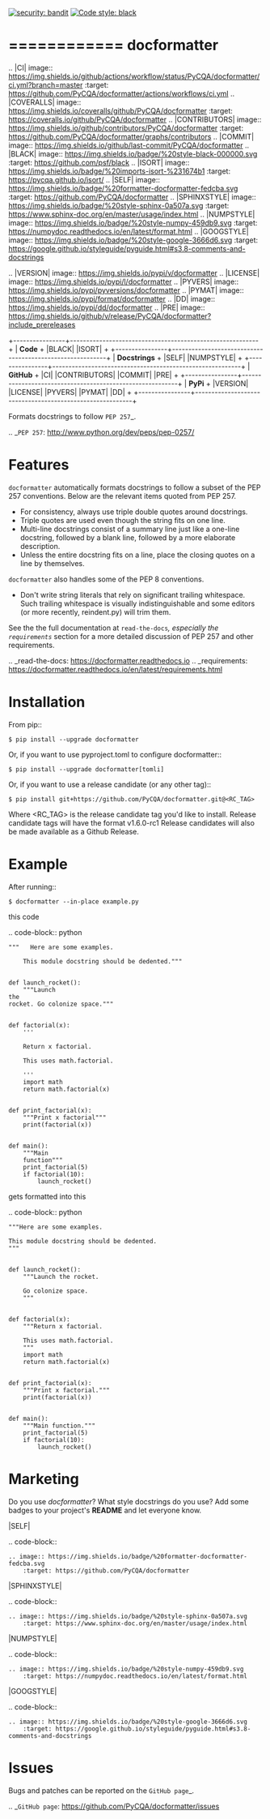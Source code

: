


[![security: bandit](https://img.shields.io/badge/security-bandit-yellow.svg)](https://github.com/PyCQA/bandit)
[![Code style: black](https://img.shields.io/badge/code%20style-black-000000.svg)](https://github.com/psf/black)



============
docformatter
============

.. |CI| image:: https://img.shields.io/github/actions/workflow/status/PyCQA/docformatter/ci.yml?branch=master
    :target: https://github.com/PyCQA/docformatter/actions/workflows/ci.yml
.. |COVERALLS| image:: https://img.shields.io/coveralls/github/PyCQA/docformatter
    :target: https://coveralls.io/github/PyCQA/docformatter
.. |CONTRIBUTORS| image:: https://img.shields.io/github/contributors/PyCQA/docformatter
    :target: https://github.com/PyCQA/docformatter/graphs/contributors
.. |COMMIT| image:: https://img.shields.io/github/last-commit/PyCQA/docformatter
.. |BLACK| image:: https://img.shields.io/badge/%20style-black-000000.svg
    :target: https://github.com/psf/black
.. |ISORT| image:: https://img.shields.io/badge/%20imports-isort-%231674b1
    :target: https://pycqa.github.io/isort/
.. |SELF| image:: https://img.shields.io/badge/%20formatter-docformatter-fedcba.svg
    :target: https://github.com/PyCQA/docformatter
.. |SPHINXSTYLE| image:: https://img.shields.io/badge/%20style-sphinx-0a507a.svg
    :target: https://www.sphinx-doc.org/en/master/usage/index.html
.. |NUMPSTYLE| image:: https://img.shields.io/badge/%20style-numpy-459db9.svg
    :target: https://numpydoc.readthedocs.io/en/latest/format.html
.. |GOOGSTYLE| image:: https://img.shields.io/badge/%20style-google-3666d6.svg
    :target: https://google.github.io/styleguide/pyguide.html#s3.8-comments-and-docstrings

.. |VERSION| image:: https://img.shields.io/pypi/v/docformatter
.. |LICENSE| image:: https://img.shields.io/pypi/l/docformatter
.. |PYVERS| image:: https://img.shields.io/pypi/pyversions/docformatter
.. |PYMAT| image:: https://img.shields.io/pypi/format/docformatter
.. |DD| image:: https://img.shields.io/pypi/dd/docformatter
.. |PRE| image:: https://img.shields.io/github/v/release/PyCQA/docformatter?include_prereleases

+----------------+----------------------------------------------------------+
| **Code**       + |BLACK| |ISORT|                                          +
+----------------+----------------------------------------------------------+
| **Docstrings** + |SELF| |NUMPSTYLE|                                       +
+----------------+----------------------------------------------------------+
| **GitHub**     + |CI| |CONTRIBUTORS| |COMMIT| |PRE|                       +
+----------------+----------------------------------------------------------+
| **PyPi**       + |VERSION| |LICENSE| |PYVERS| |PYMAT| |DD|                +
+----------------+----------------------------------------------------------+

Formats docstrings to follow `PEP 257`_.

.. _`PEP 257`: http://www.python.org/dev/peps/pep-0257/

Features
========

``docformatter`` automatically formats docstrings to follow a subset of the PEP
257 conventions. Below are the relevant items quoted from PEP 257.

- For consistency, always use triple double quotes around docstrings.
- Triple quotes are used even though the string fits on one line.
- Multi-line docstrings consist of a summary line just like a one-line
  docstring, followed by a blank line, followed by a more elaborate
  description.
- Unless the entire docstring fits on a line, place the closing quotes
  on a line by themselves.

``docformatter`` also handles some of the PEP 8 conventions.

- Don't write string literals that rely on significant trailing
  whitespace. Such trailing whitespace is visually indistinguishable
  and some editors (or more recently, reindent.py) will trim them.

See the the full documentation at `read-the-docs`_, especially the
`requirements`_ section for a more detailed discussion of PEP 257 and other
requirements.

.. _read-the-docs: https://docformatter.readthedocs.io
.. _requirements: https://docformatter.readthedocs.io/en/latest/requirements.html

Installation
============

From pip::

    $ pip install --upgrade docformatter

Or, if you want to use pyproject.toml to configure docformatter::

    $ pip install --upgrade docformatter[tomli]

Or, if you want to use a release candidate (or any other tag)::

    $ pip install git+https://github.com/PyCQA/docformatter.git@<RC_TAG>

Where <RC_TAG> is the release candidate tag you'd like to install.  Release
candidate tags will have the format v1.6.0-rc1  Release candidates will also be
made available as a Github Release.

Example
=======

After running::

    $ docformatter --in-place example.py

this code

.. code-block:: python

    """   Here are some examples.

        This module docstring should be dedented."""


    def launch_rocket():
        """Launch
    the
    rocket. Go colonize space."""


    def factorial(x):
        '''

        Return x factorial.

        This uses math.factorial.

        '''
        import math
        return math.factorial(x)


    def print_factorial(x):
        """Print x factorial"""
        print(factorial(x))


    def main():
        """Main
        function"""
        print_factorial(5)
        if factorial(10):
            launch_rocket()


gets formatted into this

.. code-block:: python

    """Here are some examples.

    This module docstring should be dedented.
    """


    def launch_rocket():
        """Launch the rocket.

        Go colonize space.
        """


    def factorial(x):
        """Return x factorial.

        This uses math.factorial.
        """
        import math
        return math.factorial(x)


    def print_factorial(x):
        """Print x factorial."""
        print(factorial(x))


    def main():
        """Main function."""
        print_factorial(5)
        if factorial(10):
            launch_rocket()

Marketing
=========
Do you use *docformatter*?  What style docstrings do you use?  Add some badges to your project's **README** and let everyone know.

|SELF|

.. code-block::

    .. image:: https://img.shields.io/badge/%20formatter-docformatter-fedcba.svg
        :target: https://github.com/PyCQA/docformatter

|SPHINXSTYLE|

.. code-block::

    .. image:: https://img.shields.io/badge/%20style-sphinx-0a507a.svg
        :target: https://www.sphinx-doc.org/en/master/usage/index.html

|NUMPSTYLE|

.. code-block::

    .. image:: https://img.shields.io/badge/%20style-numpy-459db9.svg
        :target: https://numpydoc.readthedocs.io/en/latest/format.html

|GOOGSTYLE|

.. code-block::

    .. image:: https://img.shields.io/badge/%20style-google-3666d6.svg
        :target: https://google.github.io/styleguide/pyguide.html#s3.8-comments-and-docstrings

Issues
======

Bugs and patches can be reported on the `GitHub page`_.

.. _`GitHub page`: https://github.com/PyCQA/docformatter/issues